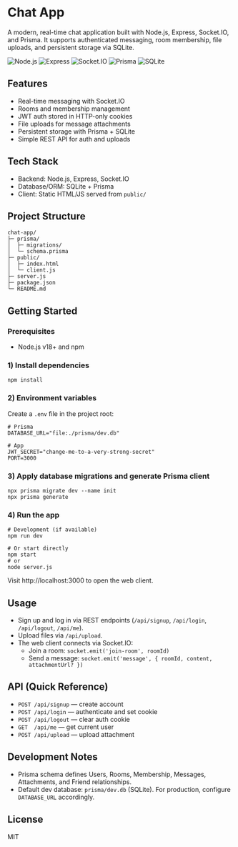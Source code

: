 # Chat App

A modern, real-time chat application built with Node.js, Express, Socket.IO, and Prisma. It supports authenticated messaging, room membership, file uploads, and persistent storage via SQLite.

![Node.js](https://img.shields.io/badge/Node.js-18%2B-339933?logo=node.js&logoColor=white) ![Express](https://img.shields.io/badge/Express.js-4.x-black?logo=express) ![Socket.IO](https://img.shields.io/badge/Socket.IO-real--time-010101?logo=socketdotio) ![Prisma](https://img.shields.io/badge/Prisma-ORM-2D3748?logo=prisma) ![SQLite](https://img.shields.io/badge/SQLite-DB-003B57?logo=sqlite)

## Features
- Real-time messaging with Socket.IO
- Rooms and membership management
- JWT auth stored in HTTP-only cookies
- File uploads for message attachments
- Persistent storage with Prisma + SQLite
- Simple REST API for auth and uploads

## Tech Stack
- Backend: Node.js, Express, Socket.IO
- Database/ORM: SQLite + Prisma
- Client: Static HTML/JS served from `public/`

## Project Structure
```
chat-app/
├─ prisma/
│  ├─ migrations/
│  └─ schema.prisma
├─ public/
│  ├─ index.html
│  └─ client.js
├─ server.js
├─ package.json
└─ README.md
```

## Getting Started
### Prerequisites
- Node.js v18+ and npm

### 1) Install dependencies
```
npm install
```

### 2) Environment variables
Create a `.env` file in the project root:
```
# Prisma
DATABASE_URL="file:./prisma/dev.db"

# App
JWT_SECRET="change-me-to-a-very-strong-secret"
PORT=3000
```

### 3) Apply database migrations and generate Prisma client
```
npx prisma migrate dev --name init
npx prisma generate
```

### 4) Run the app
```
# Development (if available)
npm run dev

# Or start directly
npm start
# or
node server.js
```
Visit http://localhost:3000 to open the web client.

## Usage
- Sign up and log in via REST endpoints (`/api/signup`, `/api/login`, `/api/logout`, `/api/me`).
- Upload files via `/api/upload`.
- The web client connects via Socket.IO:
  - Join a room: `socket.emit('join-room', roomId)`
  - Send a message: `socket.emit('message', { roomId, content, attachmentUrl? })`

## API (Quick Reference)
- `POST /api/signup` — create account
- `POST /api/login` — authenticate and set cookie
- `POST /api/logout` — clear auth cookie
- `GET  /api/me` — get current user
- `POST /api/upload` — upload attachment

## Development Notes
- Prisma schema defines Users, Rooms, Membership, Messages, Attachments, and Friend relationships.
- Default dev database: `prisma/dev.db` (SQLite). For production, configure `DATABASE_URL` accordingly.

## License
MIT
